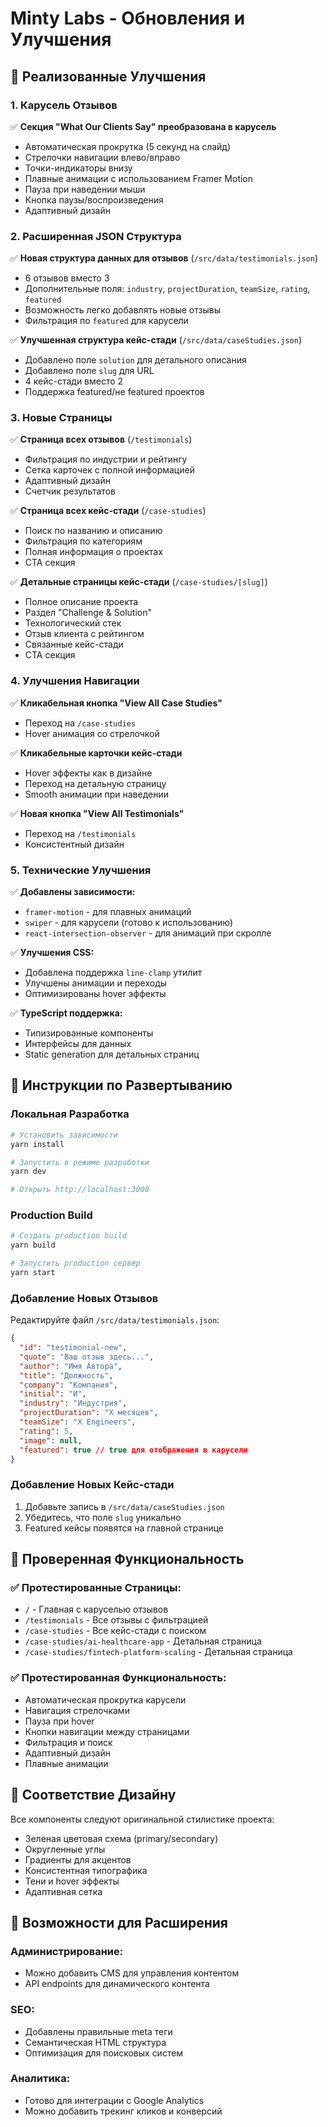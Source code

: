 # Minty Labs - Обновления и Улучшения

## 🎯 Реализованные Улучшения

### 1. Карусель Отзывов
✅ **Секция "What Our Clients Say" преобразована в карусель**
- Автоматическая прокрутка (5 секунд на слайд)
- Стрелочки навигации влево/вправо
- Точки-индикаторы внизу
- Плавные анимации с использованием Framer Motion
- Пауза при наведении мыши
- Кнопка паузы/воспроизведения
- Адаптивный дизайн

### 2. Расширенная JSON Структура
✅ **Новая структура данных для отзывов** (`/src/data/testimonials.json`)
- 6 отзывов вместо 3
- Дополнительные поля: `industry`, `projectDuration`, `teamSize`, `rating`, `featured`
- Возможность легко добавлять новые отзывы
- Фильтрация по `featured` для карусели

✅ **Улучшенная структура кейс-стади** (`/src/data/caseStudies.json`)
- Добавлено поле `solution` для детального описания
- Добавлено поле `slug` для URL
- 4 кейс-стади вместо 2
- Поддержка featured/не featured проектов

### 3. Новые Страницы
✅ **Страница всех отзывов** (`/testimonials`)
- Фильтрация по индустрии и рейтингу
- Сетка карточек с полной информацией
- Адаптивный дизайн
- Счетчик результатов

✅ **Страница всех кейс-стади** (`/case-studies`)
- Поиск по названию и описанию
- Фильтрация по категориям  
- Полная информация о проектах
- CTA секция

✅ **Детальные страницы кейс-стади** (`/case-studies/[slug]`)
- Полное описание проекта
- Раздел "Challenge & Solution"
- Технологический стек
- Отзыв клиента с рейтингом
- Связанные кейс-стади
- CTA секция

### 4. Улучшения Навигации
✅ **Кликабельная кнопка "View All Case Studies"**
- Переход на `/case-studies`
- Hover анимация со стрелочкой

✅ **Кликабельные карточки кейс-стади** 
- Hover эффекты как в дизайне
- Переход на детальную страницу
- Smooth анимации при наведении

✅ **Новая кнопка "View All Testimonials"**
- Переход на `/testimonials`
- Консистентный дизайн

### 5. Технические Улучшения
✅ **Добавлены зависимости:**
- `framer-motion` - для плавных анимаций
- `swiper` - для карусели (готово к использованию)
- `react-intersection-observer` - для анимаций при скролле

✅ **Улучшения CSS:**
- Добавлена поддержка `line-clamp` утилит
- Улучшены анимации и переходы
- Оптимизированы hover эффекты

✅ **TypeScript поддержка:**
- Типизированные компоненты
- Интерфейсы для данных
- Static generation для детальных страниц

## 🚀 Инструкции по Развертыванию

### Локальная Разработка
```bash
# Установить зависимости
yarn install

# Запустить в режиме разработки
yarn dev

# Открыть http://localhost:3000
```

### Production Build
```bash
# Создать production build
yarn build

# Запустить production сервер
yarn start
```

### Добавление Новых Отзывов
Редактируйте файл `/src/data/testimonials.json`:
```json
{
  "id": "testimonial-new",
  "quote": "Ваш отзыв здесь...",
  "author": "Имя Автора",
  "title": "Должность",
  "company": "Компания",
  "initial": "И",
  "industry": "Индустрия",
  "projectDuration": "X месяцев",
  "teamSize": "X Engineers",
  "rating": 5,
  "image": null,
  "featured": true // true для отображения в карусели
}
```

### Добавление Новых Кейс-стади
1. Добавьте запись в `/src/data/caseStudies.json`
2. Убедитесь, что поле `slug` уникально
3. Featured кейсы появятся на главной странице

## 📱 Проверенная Функциональность

### ✅ Протестированные Страницы:
- `/` - Главная с каруселью отзывов
- `/testimonials` - Все отзывы с фильтрацией
- `/case-studies` - Все кейс-стади с поиском
- `/case-studies/ai-healthcare-app` - Детальная страница
- `/case-studies/fintech-platform-scaling` - Детальная страница

### ✅ Протестированная Функциональность:
- Автоматическая прокрутка карусели
- Навигация стрелочками
- Пауза при hover
- Кнопки навигации между страницами
- Фильтрация и поиск
- Адаптивный дизайн
- Плавные анимации

## 🎨 Соответствие Дизайну

Все компоненты следуют оригинальной стилистике проекта:
- Зеленая цветовая схема (primary/secondary)
- Округленные углы
- Градиенты для акцентов
- Консистентная типографика
- Тени и hover эффекты
- Адаптивная сетка

## 🔧 Возможности для Расширения

### Администрирование:
- Можно добавить CMS для управления контентом
- API endpoints для динамического контента

### SEO:
- Добавлены правильные meta теги
- Семантическая HTML структура
- Оптимизация для поисковых систем

### Аналитика:
- Готово для интеграции с Google Analytics
- Можно добавить трекинг кликов и конверсий